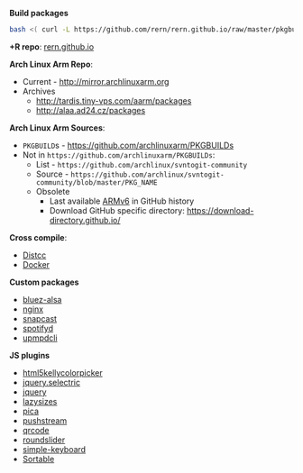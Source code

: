 **Build packages**
```sh
bash <( curl -L https://github.com/rern/rern.github.io/raw/master/pkgbuild.sh )
```
**+R repo**: [rern.github.io](https://rern.github.io)

**Arch Linux Arm Repo**:
- Current - http://mirror.archlinuxarm.org
- Archives
	- http://tardis.tiny-vps.com/aarm/packages
	- http://alaa.ad24.cz/packages

**Arch Linux Arm Sources**:
- `PKGBUILD`s - https://github.com/archlinuxarm/PKGBUILDs
- Not in `https://github.com/archlinuxarm/PKGBUILDs`:
  - List - `https://github.com/archlinux/svntogit-community`
  - Source - `https://github.com/archlinux/svntogit-community/blob/master/PKG_NAME`
  - Obsolete 
    - Last available [ARMv6](https://github.com/archlinuxarm/PKGBUILDs/tree/5fb6d2b2e8292fb1df5c1d7a347493c9e2164810) in GitHub history
	- Download GitHub specific directory: https://download-directory.github.io/

**Cross compile**:
- [Distcc](https://github.com/rern/rern.github.io/blob/master/cross-compile.md#distcc)
- [Docker](https://github.com/rern/rern.github.io/blob/master/cross-compile.md#docker)

**Custom packages**
- [bluez-alsa](https://github.com/Arkq/bluez-alsa)
- [nginx](https://nginx.org/)
- [snapcast](https://github.com/badaix/snapcast)
- [spotifyd](https://github.com/Spotifyd/spotifyd)
- [upmpdcli](https://www.lesbonscomptes.com/upmpdcli/pages/downloads.html)

**JS plugins**
- [html5kellycolorpicker](https://github.com/NC22/HTML5-Color-Picker)
- [jquery.selectric](https://github.com/lcdsantos/jQuery-Selectric/tags)
- [jquery](https://jquery.com/)
- [lazysizes](https://github.com/aFarkas/lazysizes)
- [pica](https://github.com/nodeca/pica/tags)
- [pushstream](https://github.com/wandenberg/nginx-push-stream-module/blob/master/misc/js/pushstream.js)
- [qrcode](https://github.com/datalog/qrcode-svg)
- [roundslider](https://github.com/soundar24/roundSlider)
- [simple-keyboard](https://github.com/hodgef/simple-keyboard/blob/master/build/index.modern.js)
- [Sortable](https://github.com/SortableJS/Sortable)
